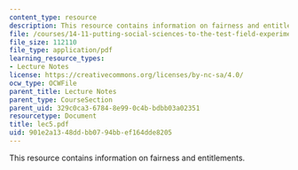 ```yaml
---
content_type: resource
description: This resource contains information on fairness and entitlements.
file: /courses/14-11-putting-social-sciences-to-the-test-field-experiments-in-economics-spring-2006/901e2a1348ddbb0794bbef164dde8205_lec5.pdf
file_size: 112110
file_type: application/pdf
learning_resource_types:
- Lecture Notes
license: https://creativecommons.org/licenses/by-nc-sa/4.0/
ocw_type: OCWFile
parent_title: Lecture Notes
parent_type: CourseSection
parent_uid: 329c0ca3-6784-8e99-0c4b-bdbb03a02351
resourcetype: Document
title: lec5.pdf
uid: 901e2a13-48dd-bb07-94bb-ef164dde8205
---
```

This resource contains information on fairness and entitlements.